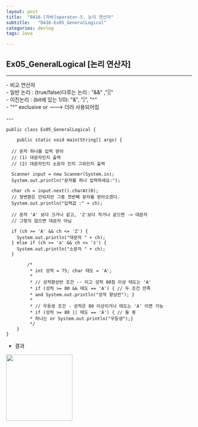 ```yaml
---
layout: post
title:  "0416-[자바]operator-5. 논리 연산자"
subtitle:   "0416-Ex05_GeneralLogical"
categories: devlog
tags: Java

---
```

## Ex05_GeneralLogical [논리 연산자]
---
<p>
- 비교 연산자<br>
  - 일반 논리 : (true/false)다루는 논리 : "&&" ,"||"<br>
  - 이진논리 : (bit에 있는 1/0): "&", "|", "^"<br>
  - "^" exclusive or ---> 더러 사용되어짐
</p>
---

~~~
public class Ex05_GeneralLogical {

	public static void main(String[] args) {

  // 문자 하나를 입력 받아
  // (1) 대문자인지 출력
  // (2) 대문자인지 소문자 인지 그외인지 출력

  Scanner input = new Scanner(System.in);
  System.out.println("문자를 하나 입력하세요:");

  char ch = input.next().charAt(0);
  // 형변환은 안되지만 그중 첫번째 문자를 받아오겠다.
  System.out.println("입력값 :" + ch);

  // 문자 'A' 보다 크거나 같고, 'Z'보다 작거나 같으면 -> 대문자
  // 그렇지 않으면 대문자 아님

  if (ch >= 'A' && ch <= 'Z') {
    System.out.println("대문자 " + ch);
  } else if (ch >= 'a' && ch <= 'z') {
    System.out.println("소문자 " + ch);
  }

  		/*
  		 * int 성적 = 75; char 태도 = 'A';
  		 *
  		 * // 성적향상반 조건 -- 이고 성적 80점 이상 태도는 'A'
  		 * if (성적 >= 80 && 태도 == 'A') { // 두 조건 만족
  		 * and System.out.println("성적 향상반"); }
  		 *
  		 * // 우등생 조건 - 성적은 80 이상이거나 태도는 'A' 이면 가능
  		 * if (성적 >= 80 || 태도 == 'A') { // 둘 중
  		 * 하나는 or System.out.println("우등생");}
  		 */
	}
}
~~~

- 결과

<img style="float: left;" src="https://user-images.githubusercontent.com/49095304/57607715-a41e9780-75a6-11e9-9a61-13697fa6a505.jpg" width="180">
